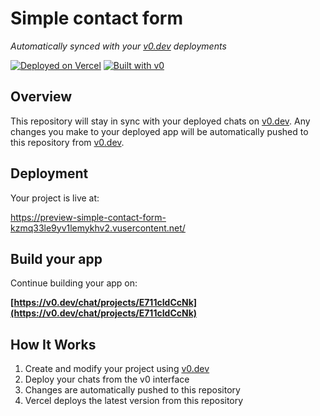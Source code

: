 # Simple contact form

*Automatically synced with your [v0.dev](https://v0.dev) deployments*

[![Deployed on Vercel](https://img.shields.io/badge/Deployed%20on-Vercel-black?style=for-the-badge&logo=vercel)](https://vercel.com/s47875507-8155s-projects/v0-simple-contact-form)
[![Built with v0](https://img.shields.io/badge/Built%20with-v0.dev-black?style=for-the-badge)](https://v0.dev/chat/projects/E711cIdCcNk)

## Overview

This repository will stay in sync with your deployed chats on [v0.dev](https://v0.dev).
Any changes you make to your deployed app will be automatically pushed to this repository from [v0.dev](https://v0.dev).

## Deployment

Your project is live at:

https://preview-simple-contact-form-kzmq33le9yv1lemykhv2.vusercontent.net/

## Build your app

Continue building your app on:

**[https://v0.dev/chat/projects/E711cIdCcNk](https://v0.dev/chat/projects/E711cIdCcNk)**

## How It Works

1. Create and modify your project using [v0.dev](https://v0.dev)
2. Deploy your chats from the v0 interface
3. Changes are automatically pushed to this repository
4. Vercel deploys the latest version from this repository
